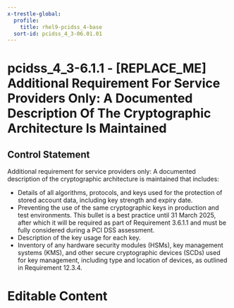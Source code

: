 ```yaml
---
x-trestle-global:
  profile:
    title: rhel9-pcidss_4-base
  sort-id: pcidss_4_3-06.01.01
---
```


# pcidss_4_3-6.1.1 - \[REPLACE_ME\] Additional Requirement For Service Providers Only: A Documented Description Of The Cryptographic Architecture Is Maintained

## Control Statement

Additional requirement for service providers only: A documented description of the
cryptographic architecture is maintained that includes:
- Details of all algorithms, protocols, and keys used for the protection of stored
account data, including key strength and expiry date.
- Preventing the use of the same cryptographic keys in production and test environments.
This bullet is a best practice until 31 March 2025, after which it will be required as
part of Requirement 3.6.1.1 and must be fully considered during a PCI DSS assessment.
- Description of the key usage for each key.
- Inventory of any hardware security modules (HSMs), key management systems (KMS), and
other secure cryptographic devices (SCDs) used for key management, including type and
location of devices, as outlined in Requirement 12.3.4.

# Editable Content

<!-- Make additions and edits below -->
<!-- The above represents the contents of the control as received by the profile, prior to additions. -->
<!-- If the profile makes additions to the control, they will appear below. -->
<!-- The above markdown may not be edited but you may edit the content below, and/or introduce new additions to be made by the profile. -->
<!-- If there is a yaml header at the top, parameter values may be edited. Use --set-parameters to incorporate the changes during assembly. -->
<!-- The content here will then replace what is in the profile for this control, after running profile-assemble. -->
<!-- The current profile has no added parts for this control, but you may add new ones here. -->
<!-- Each addition must have a heading either of the form ## Control my_addition_name -->
<!-- or ## Part a. (where the a. refers to one of the control statement labels.) -->
<!-- "## Control" parts are new parts added after the statement part. -->
<!-- "## Part" parts are new parts added into the top-level statement part with that label. -->
<!-- Subparts may be added with nested hash levels of the form ### My Subpart Name -->
<!-- underneath the parent ## Control or ## Part being added -->
<!-- See https://oscal-compass.github.io/compliance-trestle/tutorials/ssp_profile_catalog_authoring/ssp_profile_catalog_authoring for guidance. -->
